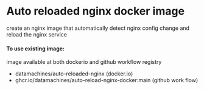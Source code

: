 # Auto reloaded nginx docker image
create an nginx image that automatically detect nginx config change and reload the nginx service 



#### To use existing image:
image available at both dockerio and github workflow registry
- datamachines/auto-reloaded-nginx  (docker.io)
- ghcr.io/datamachines/auto-reload-nginx-docker:main (github work flow)

